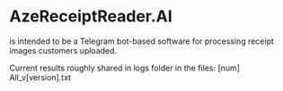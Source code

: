 # AzeReceiptReader.AI

is intended to be a Telegram bot-based software for processing receipt images customers uploaded.

Current results roughly shared in logs folder in the files:
[num] All_v[version].txt
